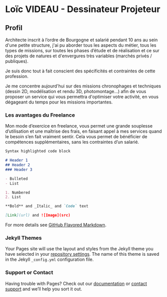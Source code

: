 # Loïc VIDEAU - Dessinateur Projeteur


## Profil

Architecte inscrit à l’ordre de Bourgogne et salarié pendant 10 ans au sein d'une petite structure, j'ai pu aborder tous les aspects du métier, tous les types de missions, sur toutes les phases d’étude et de réalisation et ce sur des projets de natures et d'envergures très variables (marchés privés / publiques).

Je suis donc tout à fait conscient des spécificités et contraintes de cette profession.

Je me concentre aujourd'hui sur des missions chronophages et techniques (dessin 2D, modélisation et rendu 3D, photomontage...) afin de vous proposer un service qui vous permettra d'optimiser votre activité, en vous dégageant du temps pour les missions importantes.

### Les avantages du Freelance

Mon mode d’exercice en freelance, vous permet une grande souplesse d’utilisation et une maîtrise
des frais, en faisant appel à mes services quand le besoin s’en fait vraiment sentir.
Cela vous permet de bénéficier de compétences supplémentaires, sans les contraintes d’un salarié.

```markdown
Syntax highlighted code block

# Header 1
## Header 2
### Header 3

- Bulleted
- List

1. Numbered
2. List

**Bold** and _Italic_ and `Code` text

[Link](url) and ![Image](src)
```

For more details see [GitHub Flavored Markdown](https://guides.github.com/features/mastering-markdown/).

### Jekyll Themes

Your Pages site will use the layout and styles from the Jekyll theme you have selected in your [repository settings](https://github.com/vybyvy/loic-videau/settings). The name of this theme is saved in the Jekyll `_config.yml` configuration file.

### Support or Contact

Having trouble with Pages? Check out our [documentation](https://help.github.com/categories/github-pages-basics/) or [contact support](https://github.com/contact) and we’ll help you sort it out.

